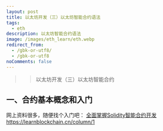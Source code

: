 ```yaml
---
layout: post
title: 以太坊开发（三）以太坊智能合约语法
tags:
  - eth
description: 以太坊智能合约语法
image: /images/eth_learn/eth.webp
redirect_from:
  - /gbk-or-utf8/
  - /gbk-or-utf8
noComments: false
---
```


>> 以太坊开发（三）以太坊智能合约

## 一、合约基本概念和入门

网上资料很多，随便找个入门吧： [全面掌握Solidity智能合约开发 https://learnblockchain.cn/column/1 ](https://learnblockchain.cn/column/1)